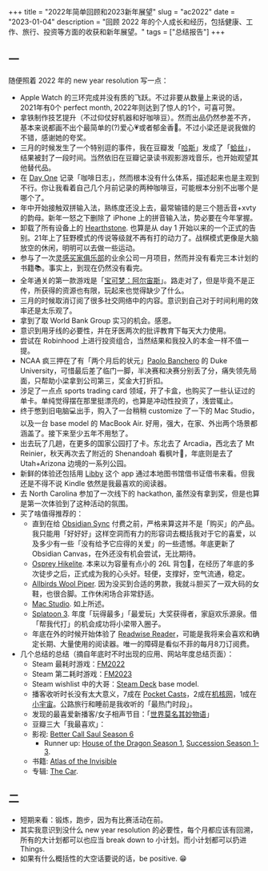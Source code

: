 +++
title = "2022年简单回顾和2023新年展望"
slug = "ac2022"
date = "2023-01-04"
description = "回顾 2022 年的个人成长和经历，包括健康、工作、旅行、投资等方面的收获和新年展望。"
tags = ["总结报告"]
+++

## 一

随便照着 2022 年的 new year resolution 写一点：

- Apple Watch 的三环完成并没有质的飞跃。不过非要从数量上来说的话，2021年有0个 perfect month, 2022年则达到了惊人的1个，可喜可贺。
- 拿铁制作技艺提升（不过仰仗好机器和好咖啡豆）。然而出品仍然参差不齐，基本来说都画不出个最简单的(?)爱心💗或者郁金香🌷。不过小梁还是说我做的不错，感谢她的夸奖。
- 三月的时候发生了一个特别逗的事件，我在豆瓣发「[哈斯](https://zh.wikipedia.org/zh-hans/%E5%93%88%E6%96%AF%E8%BB%8A%E9%9A%8A)」发成了「[蛤丝](https://zh.wikipedia.org/wiki/%E8%86%9C%E8%9B%A4%E6%96%87%E5%8C%96)」，结果被封了一段时间。当然依旧在豆瓣记录读书观影游戏音乐，也开始观望其他替代品。
- 在 [Day One](https://dayoneapp.com/) 记录「咖啡日志」，然而根本没有什么体系，描述起来也是主观到不行。你让我看着自己几个月前记录的两种咖啡豆，可能根本分别不出哪个是哪个了。
- 年中开始接触双拼输入法，熟练度还没上去，最常输错的是三个翘舌音+xvty的韵母。新年一怒之下删除了 iPhone 上的拼音输入法，势必要在今年掌握。
- 卸载了所有设备上的 [Hearthstone](https://hearthstone.blizzard.com/en-us). 也算是从 day 1 开始以来的一个正式的告别。21年上了狂野模式的传说等级就不再有打的动力了。战棋模式更像是大脑放空的休闲，明明可以去做一些运动。
- 参与了一次[灵感买家俱乐部](https://club.q24.io/)的业余公司一月项目，然而并没有看完三本计划的书籍📚。事实上，到现在仍然没有看完。
- 全年通关的第一款游戏是「[宝可梦：阿尔宙斯](https://wiki.52poke.com/zh-hans/%E5%AE%9D%E5%8F%AF%E6%A2%A6%E4%BC%A0%E8%AF%B4_%E9%98%BF%E5%B0%94%E5%AE%99%E6%96%AF)」。路走对了，但是毕竟不是正传，所获得的资源也有限，玩起来也觉得缺少了什么。
- 三月的时候取消订阅了很多社交网络中的内容。意识到自己对于时间利用的效率还是太乐观了。
- 拿到了取 World Bank Group 实习的机会。感恩。
- 意识到用牙线的必要性，并在牙医两次的批评教育下每天大力使用。
- 尝试在 Robinhood 上进行投资组合，当然结果和我投入的本金一样不值一提。
- NCAA 疯三押在了有「两个月后的状元」[Paolo Banchero](https://www.basketball-reference.com/players/b/banchpa01.html) 的 Duke University，可惜最后差了临门一脚，半决赛和决赛分别丢了分，痛失领先局面，只帮助小梁拿到公司第三，奖金大打折扣。
- 涉足了一点点 sports trading card 领域，开了卡盒，也购买了一些认证过的单卡。单纯觉得摆在那里挺漂亮的，也算是冲动性投资了，浅尝辄止。
- 终于憋到旧电脑💻出手，购入了一台稍稍 customize 了一下的 Mac Studio，以及一台 base model 的 MacBook Air. 好用，强大，在家、外出两个场景都涵盖了。接下来至少五年不用愁了。
- 出去玩了几趟，在更多的国家公园打了卡。东北去了 Arcadia，西北去了 Mt Reinier，秋天再次去了附近的 Shenandoah 看枫叶🍁，年底则是去了 Utah+Arizona 边境的一系列公园。
- 新鲜的体验还包括用 [Libby](https://www.overdrive.com/apps/libby) 这个 app 通过本地图书馆借书证借书来看。但我还是不得不说 Kindle 依然是我最喜欢的阅读器。
- 去 North Carolina 参加了一次线下的 hackathon, 虽然没有拿到奖，但是也算是第一次体验到了这种活动的氛围。
- 买了啥值得推荐的：
  - 直到在给 [Obsidian Sync](https://obsidian.md/sync) 付费之前，严格来算这并不是「购买」的产品。我只能用「好好好」这样空洞而有力的形容词去概括我对于它的喜爱，以及多少有一些「没有给予它应得的关爱」的一些遗憾。年底更新了 Obsidian Canvas，在外还没有机会尝试，无比期待。
  - [Osprey Hikelite](https://www.osprey.com/us/en/product/hikelite-26-HIKELITE26.html). 本来以为容量有点小的 26L 背包🎒，在经历了年底的多次徒步之后，正式成为我的心头好。轻便，支撑好，空气流通，稳定。
  - [Allbirds Wool Piper](https://www.allbirds.com/products/mens-wool-pipers). 因为没买到合适的男款，我就斗胆买了一双大码的女鞋，也很合脚。工作休闲场合非常舒适。
  - [Mac Studio](https://www.apple.com/mac-studio/). 如上所述。
  - [Splatoon 3](https://splatoon.nintendo.com/). 年度「玩得最多」「最爱玩」大奖获得者，家庭欢乐源泉。借「帮我代打」的机会成功将小梁带入圈子。
  - 年底在外的时候开始体验了 [Readwise Reader](https://readwise.io/read)，可能是我将来会喜欢和确定长期、大量使用的阅读器。唯一的障碍是看似不菲的每月8刀订阅费。
- 几个总结的总结（摘自年底时不时出现的应用、网站年度总结页面）：
  - Steam 最耗时游戏：[FM2022](https://steamdb.info/app/1569040/)
  - Steam 第二耗时游戏：[FM2023](https://steamdb.info/app/1904540/)
  - Steam wishlist 中的大哥：[Steam Deck](https://store.steampowered.com/steamdeck) base model.
  - 播客收听时长没有太大意义，7成在 [Pocket Casts](https://pocketcasts.com/)，2成在[机核网](https://www.gcores.com/)，1成在[小宇宙](https://www.xiaoyuzhoufm.com/)。公路旅行和睡前是我收听的「最热门时段」。
  - 发现的最喜爱新播客/女子相声节目：「[世界莫名其妙物语](https://podcasts.apple.com/us/podcast/%E4%B8%96%E7%95%8C%E8%8E%AB%E5%90%8D%E5%85%B6%E5%A6%99%E7%89%A9%E8%AF%AD/id1513821443)」
  - 豆瓣三大「我最喜欢」：
  - 影视: [Better Call Saul Season 6](https://movie.douban.com/subject/34951007/)
    - Runner up: [House of the Dragon Season 1](https://movie.douban.com/subject/34825964/), [Succession Season 1-3](https://movie.douban.com/subject/26813224/).
  - 书籍: [Atlas of the Invisible](https://www.atlasoftheinvisible.com/)
  - 专辑: [The Car](https://music.douban.com/subject/36071260/).

## 二

- 短期来看：锻炼，跑步，因为有比赛活动在前。
- 其实我意识到没什么 new year resolution 的必要性，每个月都应该有回溯，所有的大计划都可以也应当 break down to 小计划。而小计划都可以扔进 Things.
- 如果有什么概括性的大空话要说的话，be positive. 😁
